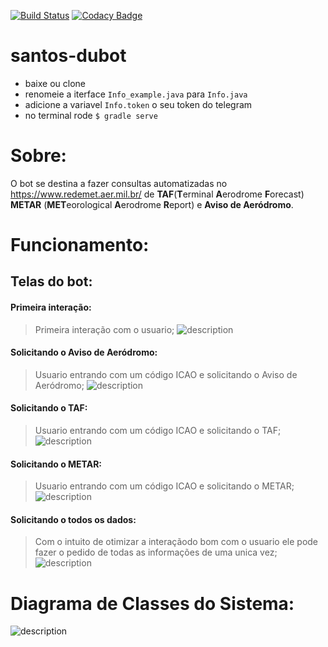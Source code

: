 [![Build Status](https://travis-ci.org/alexNeto/santos-dubot.svg?branch=master)](https://travis-ci.org/alexNeto/santos-dubot)
[![Codacy Badge](https://api.codacy.com/project/badge/Grade/9ba87d0e02f149b6b71c3dc4e93accd9)](https://www.codacy.com/app/alexNeto/santos-dubot?utm_source=github.com&amp;utm_medium=referral&amp;utm_content=alexNeto/santos-dubot&amp;utm_campaign=Badge_Grade)

# santos-dubot

* baixe ou clone
* renomeie a iterface `Info_example.java` para `Info.java`
* adicione a variavel `Info.token` o seu token do telegram
* no terminal rode `$ gradle serve`


# Sobre: 
O bot se destina a fazer consultas automatizadas no https://www.redemet.aer.mil.br/ de **TAF**(**T**erminal **A**erodrome **F**orecast) **METAR** (**MET**eorological **A**erodrome **R**eport) e **Aviso de Aeródromo**.

# Funcionamento:

## Telas do bot:

#### Primeira interação:

>Primeira interação com o usuario;
![description](Figures/inicio.jpg)

#### Solicitando o Aviso de Aeródromo:
>Usuario entrando com um código ICAO e solicitando o Aviso de Aeródromo;
![description](Figures/aviso.jpg)

#### Solicitando o TAF:
>Usuario entrando com um código ICAO e solicitando o TAF;
![description](Figures/taf.jpg)

#### Solicitando o METAR:
>Usuario entrando com um código ICAO e solicitando o METAR;
![description](Figures/metar.jpg)

#### Solicitando o todos os dados:
>Com o intuito de otimizar a interaçãodo bom com o usuario ele pode fazer o pedido de todas as informações de uma unica vez;
![description](Figures/todos.jpg)


# Diagrama de Classes do Sistema:

![description](Figures/mvc.jpg)

